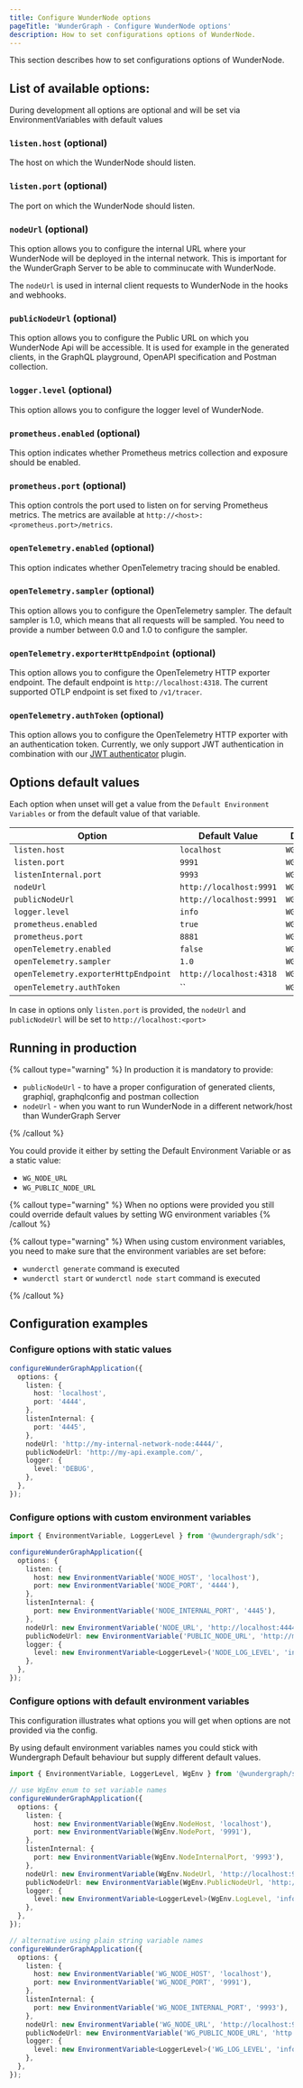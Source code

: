 ```yaml
---
title: Configure WunderNode options
pageTitle: 'WunderGraph - Configure WunderNode options'
description: How to set configurations options of WunderNode.
---
```


This section describes how to set configurations options of WunderNode.

## List of available options:

During development all options are optional and will be set via EnvironmentVariables with default values

### `listen.host` (optional)

The host on which the WunderNode should listen.

### `listen.port` (optional)

The port on which the WunderNode should listen.

### `nodeUrl` (optional)

This option allows you to configure the internal URL where your WunderNode will be deployed in the internal network.
This is important for the WunderGraph Server to be able to comminucate with WunderNode.

The `nodeUrl` is used in internal client requests to WunderNode in the hooks and webhooks.

### `publicNodeUrl` (optional)

This option allows you to configure the Public URL on which you WunderNode Api will be accessible.
It is used for example in the generated clients, in the GraphQL playground, OpenAPI specification and Postman collection.

### `logger.level` (optional)

This option allows you to configure the logger level of WunderNode.

### `prometheus.enabled` (optional)

This option indicates whether Prometheus metrics collection and exposure should be enabled.

### `prometheus.port` (optional)

This option controls the port used to listen on for serving Prometheus metrics. The metrics
are available at `http://<host>:<prometheus.port>/metrics`.

### `openTelemetry.enabled` (optional)

This option indicates whether OpenTelemetry tracing should be enabled.

### `openTelemetry.sampler` (optional)

This option allows you to configure the OpenTelemetry sampler. The default sampler is 1.0, which means that all requests will be sampled.
You need to provide a number between 0.0 and 1.0 to configure the sampler.

### `openTelemetry.exporterHttpEndpoint` (optional)

This option allows you to configure the OpenTelemetry HTTP exporter endpoint. The default endpoint is `http://localhost:4318`. The current supported OTLP endpoint is set fixed to `/v1/tracer`.

### `openTelemetry.authToken` (optional)

This option allows you to configure the OpenTelemetry HTTP exporter with an authentication token. Currently, we only support JWT authentication in combination with our [JWT authenticator](https://github.com/open-telemetry/opentelemetry-collector-contrib/pull/20524) plugin.

## Options default values

Each option when unset will get a value from the `Default Environment Variables` or from the default value of that variable.

| Option                               | Default Value           | Default Environment Variable     |
| ------------------------------------ | ----------------------- | -------------------------------- |
| `listen.host`                        | `localhost`             | `WG_NODE_HOST`                   |
| `listen.port`                        | `9991`                  | `WG_NODE_PORT`                   |
| `listenInternal.port`                | `9993`                  | `WG_NODE_INTERNAL_PORT`          |
| `nodeUrl`                            | `http://localhost:9991` | `WG_NODE_URL`                    |
| `publicNodeUrl`                      | `http://localhost:9991` | `WG_PUBLIC_NODE_URL`             |
| `logger.level`                       | `info`                  | `WG_LOG_LEVEL`                   |
| `prometheus.enabled`                 | `true`                  | `WG_PROMETHEUS_ENABLED`          |
| `prometheus.port`                    | `8881`                  | `WG_PROMETHEUS_PORT`             |
| `openTelemetry.enabled`              | `false`                 | `WG_OTEL_ENABLED`                |
| `openTelemetry.sampler`              | `1.0`                   | `WG_OTEL_SAMPLER`                |
| `openTelemetry.exporterHttpEndpoint` | `http://localhost:4318` | `WG_OTEL_EXPORTER_HTTP_ENDPOINT` |
| `openTelemetry.authToken`            | ``                      | `WG_OTEL_AUTH_TOKEN`             |

In case in options only `listen.port` is provided, the `nodeUrl` and `publicNodeUrl` will be set to `http://localhost:<port>`

## Running in production

{% callout type="warning" %}
In production it is mandatory to provide:

- `publicNodeUrl` - to have a proper configuration of generated clients, graphiql, graphqlconfig and postman collection
- `nodeUrl` - when you want to run WunderNode in a different network/host than WunderGraph Server

{% /callout %}

You could provide it either by setting the Default Environment Variable or as a static value:

- `WG_NODE_URL`
- `WG_PUBLIC_NODE_URL`

{% callout type="warning" %}
When no options were provided you still could override default values by setting WG environment variables
{% /callout %}

{% callout type="warning" %}
When using custom environment variables, you need to make sure that the environment variables are set before:

- `wunderctl generate` command is executed
- `wunderctl start` or `wunderctl node start` command is executed

{% /callout %}

## Configuration examples

### Configure options with static values

```typescript
configureWunderGraphApplication({
  options: {
    listen: {
      host: 'localhost',
      port: '4444',
    },
    listenInternal: {
      port: '4445',
    },
    nodeUrl: 'http://my-internal-network-node:4444/',
    publicNodeUrl: 'http://my-api.example.com/',
    logger: {
      level: 'DEBUG',
    },
  },
});
```

### Configure options with custom environment variables

```typescript
import { EnvironmentVariable, LoggerLevel } from '@wundergraph/sdk';

configureWunderGraphApplication({
  options: {
    listen: {
      host: new EnvironmentVariable('NODE_HOST', 'localhost'),
      port: new EnvironmentVariable('NODE_PORT', '4444'),
    },
    listenInternal: {
      port: new EnvironmentVariable('NODE_INTERNAL_PORT', '4445'),
    },
    nodeUrl: new EnvironmentVariable('NODE_URL', 'http://localhost:4444/'),
    publicNodeUrl: new EnvironmentVariable('PUBLIC_NODE_URL', 'http://my-api.example.com/'),
    logger: {
      level: new EnvironmentVariable<LoggerLevel>('NODE_LOG_LEVEL', 'info'),
    },
  },
});
```

### Configure options with default environment variables

This configuration illustrates what options you will get when options are not provided via the config.

By using default environment variables names you could stick with Wundergraph Default behaviour but supply different default values.

```typescript
import { EnvironmentVariable, LoggerLevel, WgEnv } from '@wundergraph/sdk';

// use WgEnv enum to set variable names
configureWunderGraphApplication({
  options: {
    listen: {
      host: new EnvironmentVariable(WgEnv.NodeHost, 'localhost'),
      port: new EnvironmentVariable(WgEnv.NodePort, '9991'),
    },
    listenInternal: {
      port: new EnvironmentVariable(WgEnv.NodeInternalPort, '9993'),
    },
    nodeUrl: new EnvironmentVariable(WgEnv.NodeUrl, 'http://localhost:9991/'),
    publicNodeUrl: new EnvironmentVariable(WgEnv.PublicNodeUrl, 'http://my-api.example.com/'),
    logger: {
      level: new EnvironmentVariable<LoggerLevel>(WgEnv.LogLevel, 'info'),
    },
  },
});

// alternative using plain string variable names
configureWunderGraphApplication({
  options: {
    listen: {
      host: new EnvironmentVariable('WG_NODE_HOST', 'localhost'),
      port: new EnvironmentVariable('WG_NODE_PORT', '9991'),
    },
    listenInternal: {
      port: new EnvironmentVariable('WG_NODE_INTERNAL_PORT', '9993'),
    },
    nodeUrl: new EnvironmentVariable('WG_NODE_URL', 'http://localhost:9991/'),
    publicNodeUrl: new EnvironmentVariable('WG_PUBLIC_NODE_URL', 'http://my-api.example.com/'),
    logger: {
      level: new EnvironmentVariable<LoggerLevel>('WG_LOG_LEVEL', 'info'),
    },
  },
});
```
